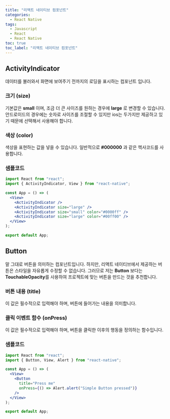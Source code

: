 ```yaml
---
title: "리액트 네이티브 컴포넌트"
categories:
  - React Native
tags:
  - Javascript
  - React
  - React Native
toc: true
toc_label: "리액트 네이티브 컴포넌트"
---
```


## ActivityIndicator

데이터를 불러와서 화면에 보여주기 전까지의 로딩을 표시하는 컴포넌트 입니다.

### 크기 (size)

기본값은 **small** 이며, 조금 더 큰 사이즈를 원하는 경우에 **large** 로 변경할 수 있습니다. 안드로이드의 경우에는 숫자로 사이즈를 조절할 수 있지만 ios는 두가지만 제공하고 있기 때문에 선택해서 사용해야 합니다.

### 색상 (color)

색상을 표현하는 값을 넣을 수 있습니다. 일반적으로 **#000000** 과 같은 헥사코드를 사용합니다.

### 샘플코드

```jsx
import React from "react";
import { ActivityIndicator, View } from "react-native";

const App = () => (
  <View>
    <ActivityIndicator />
    <ActivityIndicator size="large" />
    <ActivityIndicator size="small" color="#0000ff" />
    <ActivityIndicator size="large" color="#00ff00" />
  </View>
);

export default App;
```

## Button

말 그대로 버튼을 의미하는 컴포넌트입니다. 하지만, 리액트 네이티브에서 제공하는 버튼은 스타일을 자유롭게 수정할 수 없습니다. 그러므로 저는 **Button** 보다는 **TouchableOpacity**를 사용하여 프로젝트에 맞는 버튼을 만드는 것을 추천합니다.

### 버튼 내용 (title)

이 값은 필수적으로 입력해야 하며, 버튼에 들어가는 내용을 의미합니다.

### 클릭 이벤트 함수 (onPress)

이 값은 필수적으로 입력해야 하며, 버튼을 클릭한 이후의 행동을 정의하는 함수입니다.

### 샘플코드

```jsx
import React from "react";
import { Button, View, Alert } from "react-native";

const App = () => (
  <View>
    <Button
      title="Press me"
      onPress={() => Alert.alert("Simple Button pressed")}
    />
  </View>
);

export default App;
```
